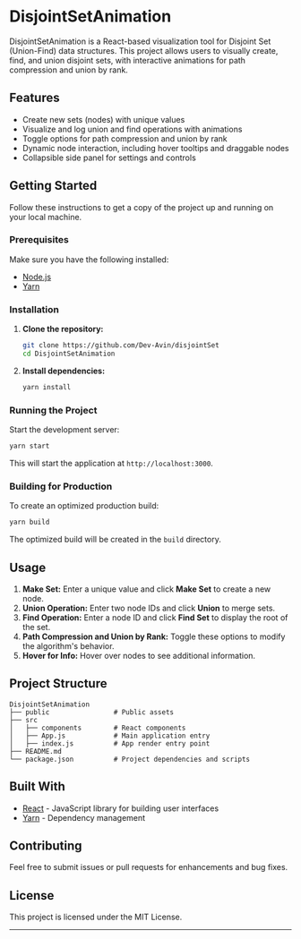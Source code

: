 # DisjointSetAnimation

DisjointSetAnimation is a React-based visualization tool for Disjoint Set (Union-Find) data structures. This project allows users to visually create, find, and union disjoint sets, with interactive animations for path compression and union by rank.

## Features

- Create new sets (nodes) with unique values
- Visualize and log union and find operations with animations
- Toggle options for path compression and union by rank
- Dynamic node interaction, including hover tooltips and draggable nodes
- Collapsible side panel for settings and controls

## Getting Started

Follow these instructions to get a copy of the project up and running on your local machine.

### Prerequisites

Make sure you have the following installed:

- [Node.js](https://nodejs.org/)
- [Yarn](https://yarnpkg.com/)

### Installation

1. **Clone the repository:**

   ```bash
   git clone https://github.com/Dev-Avin/disjointSet
   cd DisjointSetAnimation
   ```

2. **Install dependencies:**
   ```bash
   yarn install
   ```

### Running the Project

Start the development server:

```bash
yarn start
```

This will start the application at `http://localhost:3000`.

### Building for Production

To create an optimized production build:

```bash
yarn build
```

The optimized build will be created in the `build` directory.

## Usage

1. **Make Set:** Enter a unique value and click **Make Set** to create a new node.
2. **Union Operation:** Enter two node IDs and click **Union** to merge sets.
3. **Find Operation:** Enter a node ID and click **Find Set** to display the root of the set.
4. **Path Compression and Union by Rank:** Toggle these options to modify the algorithm's behavior.
5. **Hover for Info:** Hover over nodes to see additional information.

## Project Structure

```plaintext
DisjointSetAnimation
├── public                # Public assets
├── src
│   ├── components        # React components
│   ├── App.js            # Main application entry
│   ├── index.js          # App render entry point
├── README.md
└── package.json          # Project dependencies and scripts
```

## Built With

- [React](https://reactjs.org/) - JavaScript library for building user interfaces
- [Yarn](https://yarnpkg.com/) - Dependency management

## Contributing

Feel free to submit issues or pull requests for enhancements and bug fixes.

## License

This project is licensed under the MIT License.

---
